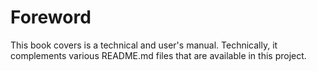 # Foreword

This book covers is a technical and user's manual. Technically, it complements various README.md files that are available 
in this project.
